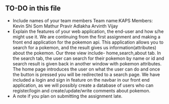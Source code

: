 ## TO-DO in this file

- Include names of your team members
Team name:KAPS
Members:
Kevin Shi
Som Mathur
Pravir Adlakha
Arvinth Vijay
- Explain the features of your web application, the end-user and how s/he might use it.
We are continuing from the first assignment and making a front end application for the pokemon api. This application allows you to search for a pokemon, and the result gives us information(attributes) about the pokemon. Our three view include- home,search,about tab. In the search tab, the user can search for their pokemon by name or id and search result is given back in another window with pokemon attributes. The home page introduces the user on what the user can do and once the button is pressed you will be redirected to a search page.
We have included a login and sign in feature on the navbar in our front end application, as we will possibly create a database of users who can register/login and create/update/write comments about pokemon.
- A note if you plan on submitting the assignment late.